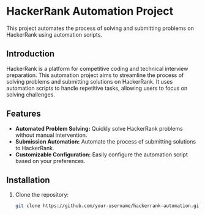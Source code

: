 # HackerRank Automation Project

This project automates the process of solving and submitting problems on HackerRank using automation scripts.

## Introduction

HackerRank is a platform for competitive coding and technical interview preparation. This automation project aims to streamline the process of solving problems and submitting solutions on HackerRank. It uses automation scripts to handle repetitive tasks, allowing users to focus on solving challenges.

## Features

- **Automated Problem Solving:** Quickly solve HackerRank problems without manual intervention.
- **Submission Automation:** Automate the process of submitting solutions to HackerRank.
- **Customizable Configuration:** Easily configure the automation script based on your preferences.


## Installation

1. Clone the repository:

   ```bash
   git clone https://github.com/your-username/hackerrank-automation.git
